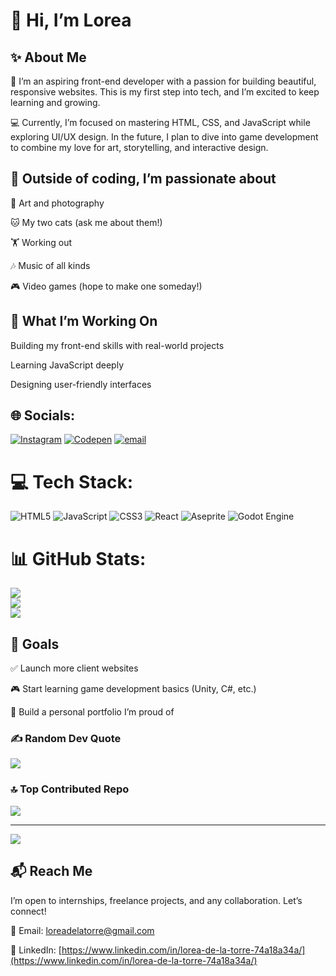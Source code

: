 ## <h1>🌸 Hi, I’m Lorea</h1>

## ✨ About Me
🎨 I’m an aspiring front-end developer with a passion for building beautiful, responsive websites. This is my first step into tech, and I’m excited to keep learning and growing.


💻 Currently, I’m focused on mastering HTML, CSS, and JavaScript while exploring UI/UX design. In the future, I plan to dive into game development to combine my love for art, storytelling, and interactive design.

## 🐾 Outside of coding, I’m passionate about

🎨 Art and photography

🐱 My two cats (ask me about them!)

🏋️ Working out

🎶 Music of all kinds

🎮 Video games (hope to make one someday!)

## 🌱 What I’m Working On

Building my front-end skills with real-world projects

Learning JavaScript deeply

Designing user-friendly interfaces

## 🌐 Socials:
[![Instagram](https://img.shields.io/badge/Instagram-%23E4405F.svg?logo=Instagram&logoColor=white)](https://instagram.com/@sad_lemon_thing) [![Codepen](https://img.shields.io/badge/Codepen-000000?logo=codepen&logoColor=white)](https://codepen.io/@cornious-on-the-cob) [![email](https://img.shields.io/badge/Email-D14836?logo=gmail&logoColor=white)](mailto:loreadelatorre@gmail.com) 

# 💻 Tech Stack:
![HTML5](https://img.shields.io/badge/html5-%23E34F26.svg?style=plastic&logo=html5&logoColor=white) ![JavaScript](https://img.shields.io/badge/javascript-%23323330.svg?style=plastic&logo=javascript&logoColor=%23F7DF1E) ![CSS3](https://img.shields.io/badge/css3-%231572B6.svg?style=plastic&logo=css3&logoColor=white) ![React](https://img.shields.io/badge/react-%2320232a.svg?style=plastic&logo=react&logoColor=%2361DAFB) ![Aseprite](https://img.shields.io/badge/Aseprite-FFFFFF?style=plastic&logo=Aseprite&logoColor=#7D929E) ![Godot Engine](https://img.shields.io/badge/GODOT-%23FFFFFF.svg?style=plastic&logo=godot-engine)
# 📊 GitHub Stats:
![](https://github-readme-stats.vercel.app/api?username=cornious-on-the-cob&theme=gotham&hide_border=false&include_all_commits=true&count_private=true)<br/>
![](https://nirzak-streak-stats.vercel.app/?user=cornious-on-the-cob&theme=gotham&hide_border=false)<br/>
![](https://github-readme-stats.vercel.app/api/top-langs/?username=cornious-on-the-cob&theme=gotham&hide_border=false&include_all_commits=true&count_private=true&layout=compact)


## 🎯 Goals

✅ Launch more client websites

🎮 Start learning game development basics (Unity, C#, etc.)

🌟 Build a personal portfolio I’m proud of

### ✍️ Random Dev Quote
![](https://quotes-github-readme.vercel.app/api?type=horizontal&theme=radical)

### 🔝 Top Contributed Repo
![](https://github-contributor-stats.vercel.app/api?username=cornious-on-the-cob&limit=5&theme=bear&combine_all_yearly_contributions=true)

---
[![](https://visitcount.itsvg.in/api?id=cornious-on-the-cob&icon=7&color=5)](https://visitcount.itsvg.in)

## 📬 Reach Me 

I’m open to internships, freelance projects, and any collaboration. Let’s connect!

📧 Email: loreadelatorre@gmail.com

💼 LinkedIn: [https://www.linkedin.com/in/lorea-de-la-torre-74a18a34a/](https://www.linkedin.com/in/lorea-de-la-torre-74a18a34a/)
<!--
**cornious-on-the-cob/cornious-on-the-cob** is a ✨ _special_ ✨ repository because its `README.md` (this file) appears on your GitHub profile.

Here are some ideas to get you started:

- 🔭 I’m currently working on ...
- 🌱 I’m currently learning ...
- 👯 I’m looking to collaborate on ...
- 🤔 I’m looking for help with ...
- 💬 Ask me about ...
- 📫 How to reach me: ...
- 😄 Pronouns: ...
- ⚡ Fun fact: ...
-->

